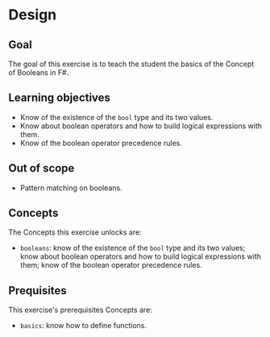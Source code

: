 # Design

## Goal

The goal of this exercise is to teach the student the basics of the Concept of Booleans in F#.

## Learning objectives

- Know of the existence of the `bool` type and its two values.
- Know about boolean operators and how to build logical expressions with them.
- Know of the boolean operator precedence rules.

## Out of scope

- Pattern matching on booleans.

## Concepts

The Concepts this exercise unlocks are:

- `booleans`: know of the existence of the `bool` type and its two values; know about boolean operators and how to build logical expressions with them; know of the boolean operator precedence rules.

## Prequisites

This exercise's prerequisites Concepts are:

- `basics`: know how to define functions.
